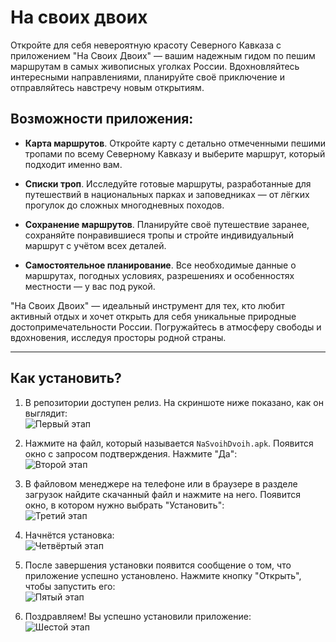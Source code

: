 # На своих двоих

Откройте для себя невероятную красоту Северного Кавказа с приложением "На Своих Двоих" — вашим надежным гидом по пешим маршрутам в самых живописных уголках России. Вдохновляйтесь интересными направлениями, планируйте своё приключение и отправляйтесь навстречу новым открытиям.

## Возможности приложения:

- **Карта маршрутов**. Откройте карту с детально отмеченными пешими тропами по всему Северному Кавказу и выберите маршрут, который подходит именно вам.
- **Списки троп**. Исследуйте готовые маршруты, разработанные для путешествий в национальных парках и заповедниках — от лёгких прогулок до сложных многодневных походов.

- **Сохранение маршрутов**. Планируйте своё путешествие заранее, сохраняйте понравившиеся тропы и стройте индивидуальный маршрут с учётом всех деталей.

- **Самостоятельное планирование**. Все необходимые данные о маршрутах, погодных условиях, разрешениях и особенностях местности — у вас под рукой.

"На Своих Двоих" — идеальный инструмент для тех, кто любит активный отдых и хочет открыть для себя уникальные природные достопримечательности России. Погружайтесь в атмосферу свободы и вдохновения, исследуя просторы родной страны.

---

## Как установить?

1. В репозитории доступен релиз. На скриншоте ниже показано, как он выглядит:  
   ![Первый этап](materials/1.jpg)

2. Нажмите на файл, который называется `NaSvoihDvoih.apk`. Появится окно с запросом подтверждения. Нажмите "Да":  
   ![Второй этап](materials/2.jpg)

3. В файловом менеджере на телефоне или в браузере в разделе загрузок найдите скачанный файл и нажмите на него. Появится окно, в котором нужно выбрать "Установить":  
   ![Третий этап](materials/3.jpg)

4. Начнётся установка:  
   ![Четвёртый этап](materials/4.jpg)

5. После завершения установки появится сообщение о том, что приложение успешно установлено. Нажмите кнопку "Открыть", чтобы запустить его:  
   ![Пятый этап](materials/5.jpg)

6. Поздравляем! Вы успешно установили приложение:  
   ![Шестой этап](materials/6.jpg)
